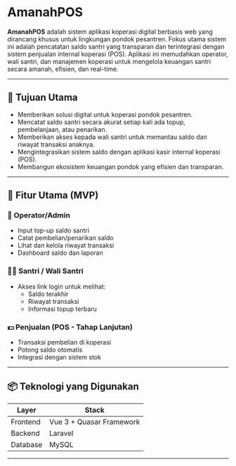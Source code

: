 # AmanahPOS

**AmanahPOS** adalah sistem aplikasi koperasi digital berbasis web yang dirancang khusus untuk lingkungan pondok pesantren. Fokus utama sistem ini adalah pencatatan saldo santri yang transparan dan terintegrasi dengan sistem penjualan internal koperasi (POS). Aplikasi ini memudahkan operator, wali santri, dan manajemen koperasi untuk mengelola keuangan santri secara amanah, efisien, dan real-time.

---

## 🎯 Tujuan Utama

- Memberikan solusi digital untuk koperasi pondok pesantren.
- Mencatat saldo santri secara akurat setiap kali ada topup, pembelanjaan, atau penarikan.
- Memberikan akses kepada wali santri untuk memantau saldo dan riwayat transaksi anaknya.
- Mengintegrasikan sistem saldo dengan aplikasi kasir internal koperasi (POS).
- Membangun ekosistem keuangan pondok yang efisien dan transparan.

---

## 🚀 Fitur Utama (MVP)

### 👤 Operator/Admin
- Input top-up saldo santri
- Catat pembelian/penarikan saldo
- Lihat dan kelola riwayat transaksi
- Dashboard saldo dan laporan

### 🧑‍🎓 Santri / Wali Santri
- Akses link login untuk melihat:
  - Saldo terakhir
  - Riwayat transaksi
  - Informasi topup terbaru

### 💵 Penjualan (POS - Tahap Lanjutan)
- Transaksi pembelian di koperasi
- Potong saldo otomatis
- Integrasi dengan sistem stok

---

## 📦 Teknologi yang Digunakan

| Layer        | Stack                    |
|--------------|--------------------------|
| Frontend     | Vue 3 + Quasar Framework |
| Backend      | Laravel                  |
| Database     | MySQL                    |

---